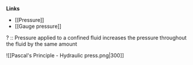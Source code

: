 **Links**
- [[Pressure]] 
- [[Gauge pressure]] 

? :: Pressure applied to a confined fluid increases the pressure throughout the fluid by the same amount

![[Pascal's Principle - Hydraulic press.png|300]]
